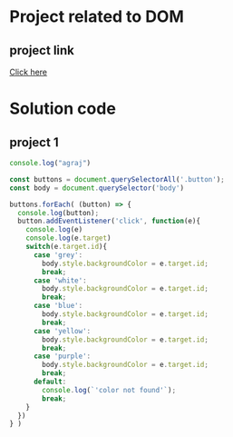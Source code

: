 # Project related to DOM

## project link
[Click here](https://stackblitz.com/edit/dom-project-chaiaurcode?file=index.html)

# Solution code

## project 1

```javascript
console.log("agraj")

const buttons = document.querySelectorAll('.button');
const body = document.querySelector('body')

buttons.forEach( (button) => {
  console.log(button);
  button.addEventListener('click', function(e){
    console.log(e)
    console.log(e.target)
    switch(e.target.id){
      case 'grey':
        body.style.backgroundColor = e.target.id;
        break;
      case 'white':
        body.style.backgroundColor = e.target.id;
        break;
      case 'blue':
        body.style.backgroundColor = e.target.id;
        break;
      case 'yellow':
        body.style.backgroundColor = e.target.id;
        break;
      case 'purple':
        body.style.backgroundColor = e.target.id;
        break;
      default:
        console.log(`'color not found'`);
        break;
    }
  })  
} )


```

